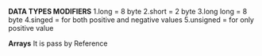 **DATA TYPES MODIFIERS**
1.long = 8 byte
2.short = 2 byte
3.long long = 8 byte
4.singed = for both positive and negative values
5.unsigned = for only positive value


**Arrays**
It is pass by Reference


